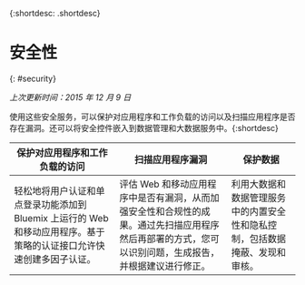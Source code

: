 {:shortdesc: .shortdesc} 


# 安全性
{: #security}

*上次更新时间：2015 年 12 月 9 日*

使用这些安全服务，可以保护对应用程序和工作负载的访问以及扫描应用程序是否存在漏洞。还可以将安全控件嵌入到数据管理和大数据服务中。{:shortdesc}


保护对应用程序和工作负载的访问 | 扫描应用程序漏洞 | 保护数据
---- | ---- | ----
轻松地将用户认证和单点登录功能添加到 Bluemix 上运行的 Web 和移动应用程序。基于策略的认证接口允许快速创建多因子认证。 | 评估 Web 和移动应用程序中是否有漏洞，从而加强安全性和合规性的成果。通过先扫描应用程序然后再部署的方式，您可以识别问题，生成报告，并根据建议进行修正。 | 利用大数据和数据管理服务中的内置安全性和隐私控制，包括数据掩蔽、发现和审核。
